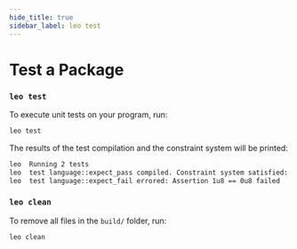 ```yaml
---
hide_title: true
sidebar_label: leo test
---
```


# Test a Package

### `leo test`

To execute unit tests on your program, run:
```bash
leo test
```
The results of the test compilation and the constraint system will be printed:
```bash
leo  Running 2 tests
leo  test language::expect_pass compiled. Constraint system satisfied: true
leo  test language::expect_fail errored: Assertion 1u8 == 0u8 failed
```

### `leo clean`

To remove all files in the `build/` folder, run:
```bash
leo clean
```